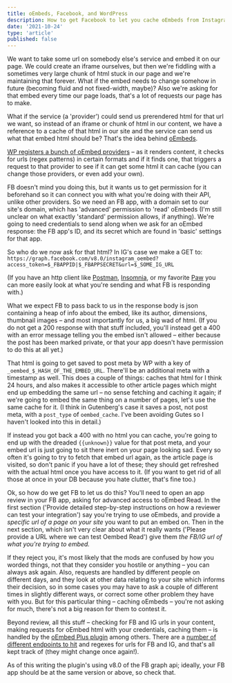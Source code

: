 ```yaml
---
title: oEmbeds, Facebook, and WordPress
description: How to get Facebook to let you cache oEmbeds from Instagram or Facebook on your WordPress site
date: '2021-10-24'
type: 'article'
published: false
---
```


We want to take some url on somebody else's service and embed it on our page. We could create an iframe ourselves, but then we're fiddling with a sometimes very large chunk of html stuck in our page and we're maintaining that forever. What if the embed needs to change somehow in future (becoming fluid and not fixed-width, maybe)? Also we're asking for that embed every time our page loads, that's a lot of requests our page has to make.

What if the service (a 'provider') could send us prerendered html for that url we want, so instead of an iframe or chunk of html in our content, we have a reference to a cache of that html in our site and the service can send us what that embed html should be? That's the idea behind [oEmbeds](https://oembed.com/).

[WP registers a bunch of oEmbed providers](https://wordpress.org/support/article/embeds/#okay-so-what-sites-can-i-embed-from) – as it renders content, it checks for urls (regex patterns) in certain formats and if it finds one, that triggers a request to that provider to see if it can get some html it can cache (you can change those providers, or even add your own).

FB doesn't mind you doing this, but it wants us to get permission for it beforehand so it can connect you with what you're doing with their API, unlike other providers. So we need an FB app, with a domain set to our site's domain, which has 'advanced' permission to 'read' oEmbeds (I'm still unclear on what exactly 'standard' permission allows, if anything). We're going to need credentials to send along when we ask for an oEmbed response: the FB app's ID, and its secret which are found in 'basic' settings for that app.

So who do we now ask for that html? In IG's case we make a GET to:
`https://graph.facebook.com/v8.0/instagram_oembed?access_token=$_FBAPPID|$_FBAPPSECRET&url=$_SOME_IG_URL`

(If you have an http client like [Postman](https://www.postman.com/product/api-client/), [Insomnia](https://insomnia.rest/), or my favorite [Paw](https://paw.cloud/) you can more easily look at what you're sending and what FB is responding with.)

What we expect FB to pass back to us in the response body is json containing a heap of info about the embed, like its author, dimensions, thumbnail images – and most importantly for us, a big wad of html. (If you do not get a 200 response with that stuff included, you'll instead get a 400 with an error message telling you the embed isn't allowed – either because the post has been marked private, or that your app doesn't have permission to do this at all yet.)

That html is going to get saved to post meta by WP with a key of `_oembed_$_HASH_OF_THE_EMBED_URL`. There'll be an additional meta with a timestamp as well. This does a couple of things: caches that html for I think 24 hours, and also makes it accessible to other article pages which might end up embedding the same url – no sense fetching and caching it again; if we're going to embed the same thing on a number of pages, let's use the same cache for it. (I think in Gutenberg's case it saves a post, not post meta, with a `post_type` of `oembed_cache`. I've been avoiding Gutes so I haven't looked into this in detail.)

If instead you got back a 400 with no html you can cache, you're going to end up with the dreaded `{{unknown}}` value for that post meta, and your embed url is just going to sit there inert on your page looking sad. Every so often it's going to try to fetch that embed url again, as the article page is visited, so don't panic if you have a lot of these; they should get refreshed with the actual html once you have access to it. (If you want to get rid of all those at once in your DB because you hate clutter, that's fine too.)

Ok, so how do we get FB to let us do this? You'll need to open an app review in your FB app, asking for advanced access to oEmbed Read. In the first section ('Provide detailed step-by-step instructions on how a reviewer can test your integration') say you're trying to use oEmbeds, and provide a _specific url of a page on your site_ you want to put an embed on. Then in the next section, which isn't very clear about what it really wants ('Please provide a URL where we can test Oembed Read') give them _the FB/IG url of what you're trying to embed._

If they reject you, it's most likely that the mods are confused by how you worded things, not that they consider you hostile or anything – you can always ask again. Also, requests are handled by different people on different days, and they look at other data relating to your site which informs their decision, so in some cases you may have to ask a couple of different times in slightly different ways, or correct some other problem they have with you. But for this particular thing – caching oEmbeds – you're not asking for much, there's not a big reason for them to contest it.

Beyond review, all this stuff – checking for FB and IG urls in your content, making requests for oEmbed html with your credentials, caching them – is handled by the [oEmbed Plus plugin](https://github.com/Ayesh/WordPress-oEmbed-Plus) among others. There are a [number of different endpoints to hit](https://developers.facebook.com/docs/features-reference/oembed_read) and regexes for urls for FB and IG, and that's all kept track of (they might change once again!).

As of this writing the plugin's using v8.0 of the FB graph api; ideally, your FB app should be at the same version or above, so check that.
